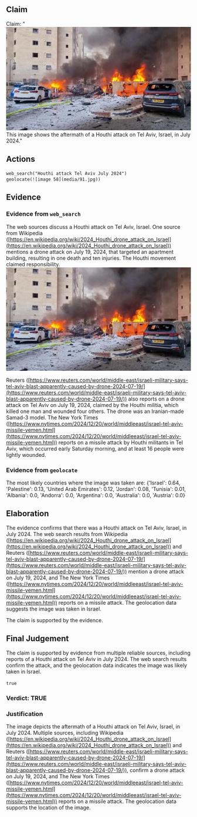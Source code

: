 ## Claim
Claim: "![image 58](media/91.jpg) This image shows the aftermath of a Houthi attack on Tel Aviv, Israel, in July 2024."

## Actions
```
web_search("Houthi attack Tel Aviv July 2024")
geolocate(![image 58](media/91.jpg))
```

## Evidence
### Evidence from `web_search`
The web sources discuss a Houthi attack on Tel Aviv, Israel. One source from Wikipedia ([https://en.wikipedia.org/wiki/2024_Houthi_drone_attack_on_Israel](https://en.wikipedia.org/wiki/2024_Houthi_drone_attack_on_Israel)) mentions a drone attack on July 19, 2024, that targeted an apartment building, resulting in one death and ten injuries. The Houthi movement claimed responsibility. ![image 58](media/91.jpg)

Reuters ([https://www.reuters.com/world/middle-east/israeli-military-says-tel-aviv-blast-apparently-caused-by-drone-2024-07-19/](https://www.reuters.com/world/middle-east/israeli-military-says-tel-aviv-blast-apparently-caused-by-drone-2024-07-19/)) also reports on a drone attack on Tel Aviv on July 19, 2024, claimed by the Houthi militia, which killed one man and wounded four others. The drone was an Iranian-made Samad-3 model. The New York Times ([https://www.nytimes.com/2024/12/20/world/middleeast/israel-tel-aviv-missile-yemen.html](https://www.nytimes.com/2024/12/20/world/middleeast/israel-tel-aviv-missile-yemen.html)) reports on a missile attack by Houthi militants in Tel Aviv, which occurred early Saturday morning, and at least 16 people were lightly wounded.


### Evidence from `geolocate`
The most likely countries where the image was taken are: {'Israel': 0.64, 'Palestine': 0.13, 'United Arab Emirates': 0.12, 'Jordan': 0.08, 'Tunisia': 0.01, 'Albania': 0.0, 'Andorra': 0.0, 'Argentina': 0.0, 'Australia': 0.0, 'Austria': 0.0}

## Elaboration
The evidence confirms that there was a Houthi attack on Tel Aviv, Israel, in July 2024. The web search results from Wikipedia ([https://en.wikipedia.org/wiki/2024_Houthi_drone_attack_on_Israel](https://en.wikipedia.org/wiki/2024_Houthi_drone_attack_on_Israel)) and Reuters ([https://www.reuters.com/world/middle-east/israeli-military-says-tel-aviv-blast-apparently-caused-by-drone-2024-07-19/](https://www.reuters.com/world/middle-east/israeli-military-says-tel-aviv-blast-apparently-caused-by-drone-2024-07-19/)) mention a drone attack on July 19, 2024, and The New York Times ([https://www.nytimes.com/2024/12/20/world/middleeast/israel-tel-aviv-missile-yemen.html](https://www.nytimes.com/2024/12/20/world/middleeast/israel-tel-aviv-missile-yemen.html)) reports on a missile attack. The geolocation data suggests the image was taken in Israel.

The claim is supported by the evidence.


## Final Judgement
The claim is supported by evidence from multiple reliable sources, including reports of a Houthi attack on Tel Aviv in July 2024. The web search results confirm the attack, and the geolocation data indicates the image was likely taken in Israel.

`true`

### Verdict: TRUE

### Justification
The image depicts the aftermath of a Houthi attack on Tel Aviv, Israel, in July 2024. Multiple sources, including Wikipedia ([https://en.wikipedia.org/wiki/2024_Houthi_drone_attack_on_Israel](https://en.wikipedia.org/wiki/2024_Houthi_drone_attack_on_Israel)) and Reuters ([https://www.reuters.com/world/middle-east/israeli-military-says-tel-aviv-blast-apparently-caused-by-drone-2024-07-19/](https://www.reuters.com/world/middle-east/israeli-military-says-tel-aviv-blast-apparently-caused-by-drone-2024-07-19/)), confirm a drone attack on July 19, 2024, and The New York Times ([https://www.nytimes.com/2024/12/20/world/middleeast/israel-tel-aviv-missile-yemen.html](https://www.nytimes.com/2024/12/20/world/middleeast/israel-tel-aviv-missile-yemen.html)) reports on a missile attack. The geolocation data supports the location of the image.
